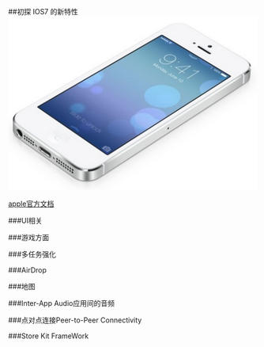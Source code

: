 ##初探 IOS7 的新特性
![ios7](../image/ios7.jpg)


[apple官方文档](https://developer.apple.com/library/prerelease/ios/releasenotes/General/WhatsNewIniOS/Articles/iOS7.html#//apple_ref/doc/uid/TP40013162-SW1)

###UI相关


###游戏方面



###多任务强化


###AirDrop


###地图


###Inter-App Audio应用间的音频



###点对点连接Peer-to-Peer Connectivity


###Store Kit FrameWork






